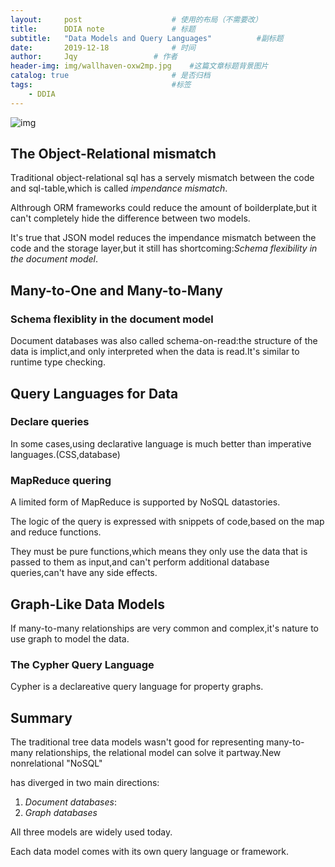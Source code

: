```yaml
---
layout:     post   				    # 使用的布局（不需要改）
title:      DDIA note				# 标题 
subtitle:   "Data Models and Query Languages"          #副标题
date:       2019-12-18 				# 时间
author:     Jqy					# 作者
header-img: img/wallhaven-oxw2mp.jpg 	#这篇文章标题背景图片
catalog: true 						# 是否归档
tags:								#标签
    - DDIA
---
```


![img](https://learning.oreilly.com/library/view/designing-data-intensive-applications/9781491903063/assets/ch02-map-ebook.png)

## The Object-Relational mismatch

Traditional object-relational sql has a servely mismatch between the code and sql-table,which is called *impendance mismatch*.

Althrough ORM frameworks could reduce the amount of boilderplate,but it can't completely hide the difference between two models.

It's true that JSON model reduces the impendance mismatch between the code and the storage layer,but it still has shortcoming:*Schema flexibility in the document model*.

## Many-to-One and Many-to-Many

### Schema flexiblity in the document model

Document databases was also called schema-on-read:the structure of the data is implict,and only interpreted when the data is read.It's similar to runtime type checking.

## Query Languages for Data

### Declare queries

In some cases,using declarative language is much better than imperative languages.(CSS,database)

### MapReduce quering

A limited form of MapReduce is supported by NoSQL datastories.

The logic of the query is expressed with snippets of code,based on the map and reduce functions.

They must be pure functions,which means they only use the data that is passed to them as input,and can't perform additional database queries,can't have any side effects.

## Graph-Like Data Models

If many-to-many relationships are very common and complex,it's nature to use graph to model the data.

### The Cypher Query Language

Cypher is a declareative query language for property graphs.

## Summary

The traditional tree data models wasn't good for representing many-to-many relationships, the relational model can solve it partway.New nonrelational "NoSQL"

has diverged in two main directions:

1. *Document databases*:
2. *Graph databases*

All three models are widely used today.

Each data model comes with its own query language or framework.